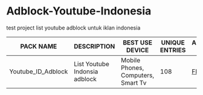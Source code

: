 # Adblock-Youtube-Indonesia

test project list youtube adblock untuk iklan indonesia  

PACK NAME | DESCRIPTION | BEST USE DEVICE | UNIQUE ENTRIES | ADBLOCK FILTER |
--- | --- | --- | --- | --- |
Youtube_ID_Adblock | List Youtube Indonsia adblock | Mobile Phones, Computers, Smart Tv | 108 |[FILTER](https://github.com/hafidh7/Adblock-Youtube-Indonesia/blob/main/Youtube_ID_Adblock.txt) |


